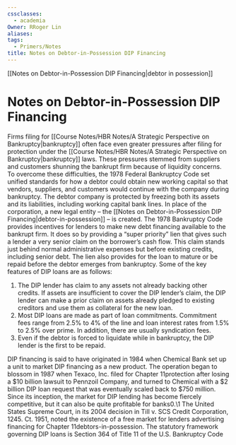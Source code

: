 ```yaml
---
cssclasses:
  - academia
Owner: RRoger Lin
aliases: 
tags:
  - Primers/Notes
title: Notes on Debtor-in-Possession DIP Financing
---
```


[[Notes on Debtor-in-Possession DIP Financing|debtor in possession]]

# Notes on Debtor-in-Possession DIP Financing

Firms filing for [[Course Notes/HBR Notes/A Strategic Perspective on Bankruptcy|bankruptcy]] often face even greater pressures after filing for protection under the [[Course Notes/HBR Notes/A Strategic Perspective on Bankruptcy|bankruptcy]] laws. These pressures stemmed from suppliers and customers shunning the bankrupt firm because of liquidity concerns. To overcome these difficulties,  the 1978 Federal Bankruptcy Code set unified standards for how a debtor could obtain new working capital so that vendors,  suppliers,  and customers would continue with the company during bankruptcy. The debtor company is protected by freezing both its assets and its liabilities,  including working capital bank lines. In place of the corporation,  a new legal entity – the [[Notes on Debtor-in-Possession DIP Financing|debtor-in-possession]] – is created. The 1978 Bankruptcy Code provides incentives for lenders to make new debt financing available to the bankrupt firm. It does so by providing a “super priority” lien that gives such a lender a very senior claim on the borrower’s cash flow. This claim stands just behind normal administrative expenses but before existing credits,  including senior debt. The lien also provides for the loan to mature or be repaid before the debtor emerges from bankruptcy. Some of the key features of DIP loans are as follows:

1. The DIP lender has claim to any assets not already backing other credits. If assets are insufficient to cover the DIP lender’s claim,  the DIP lender can make a prior claim on assets already pledged to existing creditors and use them as collateral for the new loan.
1. Most DIP loans are made as part of loan commitments. Commitment fees range from 2.5% to 4% of the line and loan interest rates from 1.5% to 2.5% over prime. In addition,  there are usually syndication fees.
1. Even if the debtor is forced to liquidate while in bankruptcy,  the DIP lender is the first to be repaid.

DIP financing is said to have originated in 1984 when Chemical Bank set up a unit to market DIP financing as a new product. The operation began to blossom in 1987 when Texaco,  Inc. filed for Chapter 11protection after losing a $10 billion lawsuit to Pennzoil Company,    and turned to Chemical with a $2 billion DIP loan request that was eventually scaled back to $750 million. Since its inception,  the market for DIP lending has become fiercely competitive,  but it can also be quite profitable for banks0.\1 The United States Supreme Court,  in its 2004 decision in Till v. SCS Credit Corporation,  1245. Ct. 1951,  noted the existence of a free market for lenders advertising financing for Chapter 11debtors-in-possession. The statutory framework governing DIP loans is Section 364 of Title 11 of the U.S. Bankruptcy Code